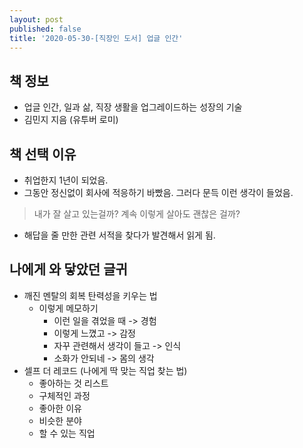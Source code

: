 ```yaml
---
layout: post
published: false
title: '2020-05-30-[직장인 도서] 업글 인간'
---
```

## 책 정보
- 업글 인간, 일과 삶, 직장 생활을 업그레이드하는 성장의 기술
- 김민지 지음 (유투버 로미)

## 책 선택 이유
- 취업한지 1년이 되었음.
- 그동안 정신없이 회사에 적응하기 바빴음. 그러다 문득 이런 생각이 들었음.
> 내가 잘 살고 있는걸까? 계속 이렇게 살아도 괜찮은 걸까?
- 해답을 줄 만한 관련 서적을 찾다가 발견해서 읽게 됨.

## 나에게 와 닿았던 글귀
- 깨진 멘탈의 회복 탄력성을 키우는 법
	- 이렇게 메모하기
    	- 이런 일을 겪었을 때 -> 경험
        - 이렇게 느꼈고 -> 감정
        - 자꾸 관련해서 생각이 들고 -> 인식
        - 소화가 안되네 -> 몸의 생각
- 셀프 더 레코드 (나에게 딱 맞는 직업 찾는 법)
	- 좋아하는 것 리스트
    - 구체적인 과정
    - 좋아한 이유
    - 비슷한 분야
    - 할 수 있는 직업